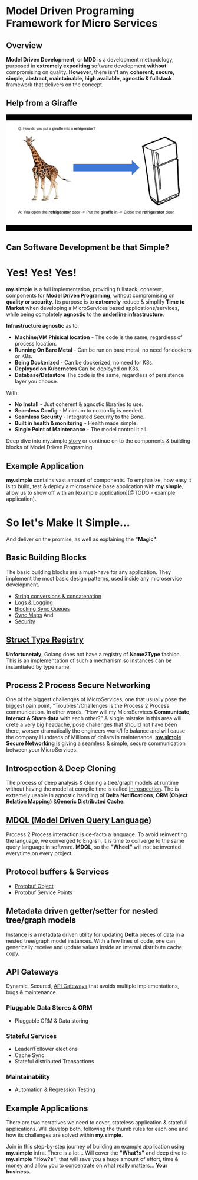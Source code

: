 # Model Driven Programing Framework for Micro Services

## Overview
**Model Driven Development**, or **MDD** is a development methodology, purposed in **extremely expediting** software development **without** compromising on quality.
**However**, there isn't any **coherent, secure, simple, abstract, maintainable, high available, agnostic & fullstack** framework that delivers on the concept.

## Help from a Giraffe
![alt text](https://github.com/saichler/my.simple/blob/main/giraffe.png)

## Can Software Development be that Simple?
# Yes! Yes! Yes!

**my.simple** is a full implementation, providing fullstack, coherent, components for **Model Driven Programing**, without compromising on **quality or security**.
Its purpose is to **extremely** reduce & simplify **Time to Market** when developing a MicroServices based applications/services, 
while being completely **agnostic** to the **underline infrastructure**. 

**Infrastructure agnostic** as to:
* **Machine/VM Phisical location** - The code is the same, regardless of process location. 
* **Running On Bare Metal** - Can be run on bare metal, no need for dockers or K8s.
* **Being Dockerized** - Can be dockerized, no need for K8s.
* **Deployed on Kubernetes** Can be deployed on K8s.
* **Database/Datastore** The code is the same, regardless of persistence layer you choose.

With:

* **No Install** - Just coherent & agnostic libraries to use.
* **Seamless Config** - Minimum to no config is needed.
* **Seamless Security** - Integrated Security to the Bone.
* **Built in health & monitoring** - Health made simple.
* **Single Point of Maintenance** - The model control it all.

Deep dive into my.simple [story](https://github.com/saichler/my.simple/blob/main/docs) or continue on to the components & building blocks of Model Driven Programing.

## Example Application
**my.simple** contains vast amount of components. 
To emphasize, how easy it is to build, test & deploy a microservice base application with **my.simple**, 
allow us to show off with an [example application](@TODO - example application).


# So let's Make It Simple... 

And deliver on the promise, as well as explaining the **"Magic"**.

## Basic Building Blocks
The basic building blocks are a must-have for any application. 
They implement the most basic design patterns, used inside any microservice development.
* [String conversions & concatenation](https://github.com/saichler/my.simple/tree/main/go/utils/strng)
* [Logs & Logging](https://github.com/saichler/my.simple/tree/main/go/utils/logs)
* [Blocking Sync Queues](https://github.com/saichler/my.simple/tree/main/go/utils/queues)
* [Sync Maps](https://github.com/saichler/my.simple/tree/main/go/utils/maps)
And
* [Security](https://github.com/saichler/my.simple/tree/main/go/security)

## [Struct Type Registry](https://github.com/saichler/my.simple/tree/main/go/registry)
**Unfortunetaly**, Golang does not have a registry of **Name2Type** fashion. 
This is an implementation of such a mechanism so instances can be instantiated by type name. 

## Process 2 Process Secure Networking
One of the biggest challenges of MicroServices, one that usually pose the biggest pain point, "Troubles"/Challenges is the Process 2 Process communication.
In other words, "How will my MicroServices **Communicate, Interact & Share data** with each other?"
A single mistake in this area will crete a very big headache, pose challenges that should not have been there, worsen dramatically the engineers work/life balance and will cause the company Hundreds of Millions of dollars in maintenance.
**[my.simple Secure Networking](https://github.com/saichler/my.simple/tree/main/go/net)** is giving a seamless & simple, secure communication between your MicroServices.

## Introspection & Deep Cloning
The process of deep analysis & cloning a tree/graph models at runtime without having the model at compile time is called [Introspection](https://github.com/saichler/my.simple/tree/main/go/introspect).
The is extremely usable in agnostic handling of **Delta Notifications**, **ORM (Object Relation Mapping)** &**Generic Distributed Cache**.

## [MDQL (Model Driven Query Language)](ttps://github.com/saichler/my.simple/tree/main/go/mdql)
Process 2 Process interaction is de-facto a language. 
To avoid reinventing the language, we converged to English, it is time to converge to the same query language in software.
**MDQL**, so the **"Wheel"** will not be invented everytime on every project.

## Protocol buffers & Services
* [Protobuf Object](https://github.com/saichler/my.simple/tree/main/go/protobuf_object)
* Protobuf Service Points

## Metadata driven getter/setter for nested tree/graph models
[Instance](https://github.com/saichler/my.simple/tree/main/go/instance) is a metadata driven utility for updating **Delta** pieces of data in a nested tree/graph model instances. 
With a few lines of code, one can generically receive and update values inside an internal distribute cache copy.

## API Gateways
Dynamic, Secured, [API Gateways](https://github.com/saichler/my.simple/tree/main/go/api_gateways) that avoids multiple implementations, bugs & maintenance.

### Pluggable Data Stores & ORM

* Pluggable ORM & Data storing

### Stateful Services

* Leader/Follower elections
* Cache Sync
* Stateful distributed Transactions

### Maintainability

* Automation & Regression Testing

## Example Applications ##

There are two nerratives we need to cover, stateless application & statefull applications.
Will develop both, following the thumb rules for each one and how its challenges are solved within **my.simple**.

Join in this step-by-step journey of building an example application using **my.simple** infra. There is a lot... Will
cover the **"What?s"** and deep dive to **my.simple "How?s"**, that will save you a huge amount of effort, time & money
and allow you to concentrate on what really matters... **Your business.**